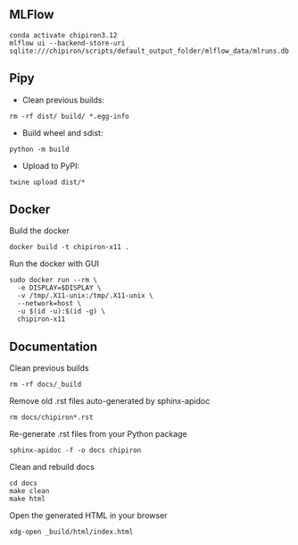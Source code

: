 


## MLFlow
```
conda activate chipiron3.12
mlflow ui --backend-store-uri sqlite:///chipiron/scripts/default_output_folder/mlflow_data/mlruns.db
```


## Pipy
 - Clean previous builds:
 ```console
rm -rf dist/ build/ *.egg-info
```

 - Build wheel and sdist:
```console
python -m build
```

 - Upload to PyPI:
```console
twine upload dist/*
```

## Docker
Build the docker
```console
docker build -t chipiron-x11 .
```

Run the docker with GUI
```console
sudo docker run --rm \
  -e DISPLAY=$DISPLAY \
  -v /tmp/.X11-unix:/tmp/.X11-unix \
  --network=host \
  -u $(id -u):$(id -g) \
  chipiron-x11
```

## Documentation

Clean previous builds
```console
rm -rf docs/_build
```

 Remove old .rst files auto-generated by sphinx-apidoc
```console
rm docs/chipiron*.rst
```


Re-generate .rst files from your Python package
```console
sphinx-apidoc -f -o docs chipiron
```

 Clean and rebuild docs
```console
cd docs
make clean
make html
```

Open the generated HTML in your browser
```console
xdg-open _build/html/index.html
```